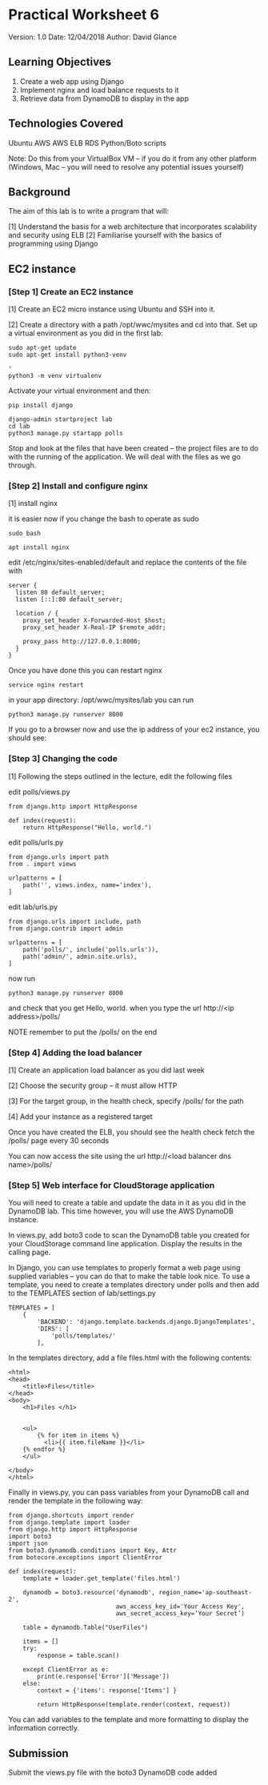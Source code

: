 # Practical Worksheet 6

Version: 1.0 Date: 12/04/2018 Author: David Glance

## Learning Objectives

1.	Create a web app using Django
2.	Implement nginx and load balance requests to it
3.	Retrieve data from DynamoDB to display in the app

## Technologies Covered

Ubuntu
AWS
AWS ELB
RDS
Python/Boto scripts

Note: Do this from your VirtualBox VM – if you do it from any other platform (Windows, Mac – you will need to resolve any potential issues yourself)

## Background

The aim of this lab is to write a program that will:

[1] Understand the basis for a web architecture that incorporates scalability and security using ELB
[2] Familiarise yourself with the basics of programming using Django

## EC2 instance

### [Step 1] Create an EC2 instance

[1] Create an EC2 micro instance using Ubuntu and SSH into it.

[2] Create a directory with a path /opt/wwc/mysites and cd into that.  Set up a virtual environment as you did in the first lab:

```
sudo apt-get update
sudo apt-get install python3-venv

'
python3 -m venv virtualenv
```

Activate your virtual environment and then:

```
pip install django

django-admin startproject lab
cd lab
python3 manage.py startapp polls
```

Stop and look at the files that have been created – the project files are to do with the running of the application. We will deal with the files as we go through.


### [Step 2] Install and configure nginx

[1] install nginx

it is easier now if you change the bash to operate as sudo

```
sudo bash

apt install nginx
```

edit /etc/nginx/sites-enabled/default and replace the contents of the file with 

```
server {
  listen 80 default_server;
  listen [::]:80 default_server;

  location / {
    proxy_set_header X-Forwarded-Host $host;
    proxy_set_header X-Real-IP $remote_addr;

    proxy_pass http://127.0.0.1:8000;
  }
}
```

Once you have done this you can restart nginx 

```
service nginx restart
```

in your app directory: /opt/wwc/mysites/lab you can run 

```
python3 manage.py runserver 8000
```

If you go to a browser now and use the ip address of your ec2 instance, you should see:
 

### [Step 3] Changing the code

[1] Following the steps outlined in the lecture, edit the following files

edit polls/views.py

```
from django.http import HttpResponse 

def index(request): 
    return HttpResponse("Hello, world.")
```
	
edit polls/urls.py

```
from django.urls import path 
from . import views 

urlpatterns = [ 
    path('', views.index, name='index'), 
]
```

edit lab/urls.py

```
from django.urls import include, path
from django.contrib import admin 

urlpatterns = [ 
    path('polls/', include('polls.urls')),
    path('admin/', admin.site.urls), 
]
```

now run 

```
python3 manage.py runserver 8000
```

and check that you get Hello, world. when you type the url http://\<ip address>/polls/

NOTE remember to put the /polls/ on the end

### [Step 4] Adding the load balancer

[1] Create an application load balancer as you did last week

[2] Choose the security group – it must allow HTTP

[3] For the target group, in the health check, specify /polls/ for the path

[4] Add your instance as a registered target

Once you have created the ELB, you should see the health check fetch the /polls/ page every 30 seconds

You can now access the site using the url http://\<load balancer dns name>/polls/


### [Step 5] Web interface for CloudStorage application

You will need to create a table and update the data in it as you did
in the DynamoDB lab. This time however, you will use the AWS DynamoDB
instance. 

In views.py, add boto3 code to scan the DynamoDB table you created for your CloudStorage command line application. Display the results in the calling page. 

In Django, you can use templates to properly format a web page using supplied variables – you can do that to make the table look nice. To use a template, you need to create a templates directory under polls and then add to the TEMPLATES section of lab/settings.py

```
TEMPLATES = [
    {
        'BACKEND': 'django.template.backends.django.DjangoTemplates',
        'DIRS': [
            'polls/templates/'
        ],
```
 
In the templates directory, add a file files.html with the following contents:

```
<html>
<head>
    <title>Files</title>
</head>
<body>
    <h1>Files </h1>

    
    <ul>
        {% for item in items %}
          <li>{{ item.fileName }}</li>
	{% endfor %}
    </ul>

</body>
</html>
```


Finally in views.py, you can pass variables from your DynamoDB call and render the template in the following way:

```
from django.shortcuts import render
from django.template import loader
from django.http import HttpResponse 
import boto3
import json
from boto3.dynamodb.conditions import Key, Attr
from botocore.exceptions import ClientError

def index(request): 
    template = loader.get_template('files.html')

    dynamodb = boto3.resource('dynamodb', region_name='ap-southeast-2',
                              aws_access_key_id='Your Access Key',
                              aws_secret_access_key=’Your Secret’)

    table = dynamodb.Table("UserFiles")

    items = []
    try:
        response = table.scan()
        
    except ClientError as e:
        print(e.response['Error']['Message'])
    else:    
        context = {'items': response['Items'] }

        return HttpResponse(template.render(context, request))
```
		

You can add variables to the template and more formatting to display the information correctly.

## Submission

Submit the views.py file with the boto3 DynamoDB code added

